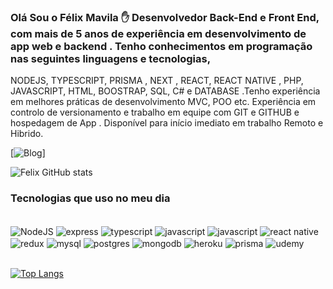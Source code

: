 
### Olá Sou o Félix Mavila ✋ Desenvolvedor Back-End e Front End, com mais de 5 anos de experiência em desenvolvimento de app web e backend . Tenho conhecimentos em programação nas seguintes linguagens e tecnologias, 
NODEJS, TYPESCRIPT, PRISMA , NEXT , REACT, REACT NATIVE , PHP, JAVASCRIPT, HTML, BOOSTRAP,  SQL, C# e DATABASE .Tenho experiência em melhores práticas de desenvolvimento MVC, POO etc. Experiência  em controlo de versionamento  e trabalho em equipe com GIT e GITHUB e hospedagem de App . Disponível para início imediato em trabalho Remoto e Hibrido. 


[![Blog](https://img.shields.io/badge/LinkedIn-0077B5?style=for-the-badge&logo=linkedin&logoColor=white)]



![Felix GitHub stats](https://github-readme-stats.vercel.app/api?username=FelixEugenio&show_icons=true&theme=dracula)

### Tecnologias que uso no meu dia 

<div style="display: inline_block"><br/>
<img align="center" alt="NodeJS" src="https://img.shields.io/badge/Node.js-43853D?style=for-the-badge&logo=node.js&logoColor=white">

<img align="center" alt="express" src="https://img.shields.io/badge/Express.js-404D59?style=for-the-badge">

<img align="center" alt="typescript" src="https://img.shields.io/badge/TypeScript-007ACC?style=for-the-badge&logo=typescript&logoColor=white">

<img align="center" alt="javascript" src="https://img.shields.io/badge/JavaScript-323330?style=for-the-badge&logo=javascript&logoColor=F7DF1E">

<img align="center" alt="javascript" src="https://img.shields.io/badge/React-20232A?style=for-the-badge&logo=react&logoColor=61DAFB">

<img align="center" alt="react native" src="https://img.shields.io/badge/React_Native-20232A?style=for-the-badge&logo=react&logoColor=61DAFB">

<img align="center" alt="redux" src="https://img.shields.io/badge/Redux-593D88?style=for-the-badge&logo=redux&logoColor=white">

<img align="center" alt="mysql" src="https://img.shields.io/badge/MySQL-00000F?style=for-the-badge&logo=mysql&logoColor=white">

<img align="center" alt="postgres" src="https://img.shields.io/badge/PostgreSQL-316192?style=for-the-badge&logo=postgresql&logoColor=white">

<img align="center" alt="mongodb" src="https://img.shields.io/badge/MongoDB-4EA94B?style=for-the-badge&logo=mongodb&logoColor=white">

<img align="center" alt="heroku" src="https://img.shields.io/badge/Heroku-430098?style=for-the-badge&logo=heroku&logoColor=white">

<img align="center" alt="prisma" src="https://img.shields.io/badge/Prisma-3982CE?style=for-the-badge&logo=Prisma&logoColor=white">

<img align="center" alt="udemy" src="https://img.shields.io/badge/Udemy-EC5252?style=for-the-badge&logo=Udemy&logoColor=white">


</div> <br />

[![Top Langs](https://github-readme-stats.vercel.app/api/top-langs/?username=FelixEugenio&langs_count=8)](https://github.com/anuraghazra/github-readme-stats)
